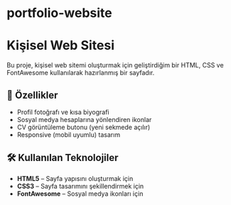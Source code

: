 # portfolio-website
# Kişisel Web Sitesi

Bu proje, kişisel web sitemi oluşturmak için geliştirdiğim bir HTML, CSS ve FontAwesome kullanılarak hazırlanmış bir sayfadır. 

## 🚀 Özellikler

- Profil fotoğrafı ve kısa biyografi
- Sosyal medya hesaplarına yönlendiren ikonlar
- CV görüntüleme butonu (yeni sekmede açılır)
- Responsive (mobil uyumlu) tasarım

## 🛠️ Kullanılan Teknolojiler

- **HTML5** – Sayfa yapısını oluşturmak için  
- **CSS3** – Sayfa tasarımını şekillendirmek için  
- **FontAwesome** – Sosyal medya ikonları için  


